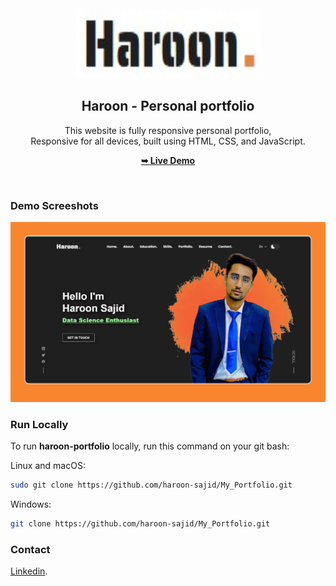 <div align="center">
  
 
  <br />
  
  <img src="./readme-images/project-logo.jpg" />

  <h2 align="center">Haroon - Personal portfolio</h2>

  This website is fully responsive personal portfolio, <br />Responsive for all devices, built using HTML, CSS, and JavaScript.

  <a href="https://haroonsajid.com"><strong>➥ Live Demo</strong></a>

</div>

<br />

### Demo Screeshots

![Haroon Portfolio Desktop Demo](./readme-images/desktop.png "Desktop Demo")


### Run Locally

To run **haroon-portfolio** locally, run this command on your git bash:

Linux and macOS:

```bash
sudo git clone https://github.com/haroon-sajid/My_Portfolio.git
```

Windows:

```bash
git clone https://github.com/haroon-sajid/My_Portfolio.git
```

### Contact

[Linkedin](https://www.linkedin.com/in/haroon-sajid).


